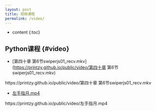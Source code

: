 ```yaml
---
layout: post
title: 视频课程
permalink: /video/
---
```


* content
{:toc}


Python课程								{#video}
-----------------------------------------------------------------

+ [第四十章 第6节swiperjs01_recv.mkv](https://printzy.github.io/public/video/第四十章 第6节swiperjs01_recv.mkv)
<p>https://printzy.github.io/public/video/第四十章 第6节swiperjs01_recv.mkv</p>

+ [左手指月.mp4](https://printzy.github.io/public/video/左手指月.mp4)
<p>https://printzy.github.io/public/video/左手指月.mp4</p>